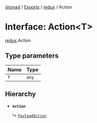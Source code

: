 [shonad](../README.md) / [Exports](../modules.md) / [redux](../modules/redux.md) / Action

# Interface: Action<T\>

[redux](../modules/redux.md).Action

## Type parameters

| Name | Type |
| :------ | :------ |
| `T` | `any` |

## Hierarchy

- **`Action`**

  ↳ [`PayloadAction`](redux.PayloadAction.md)
